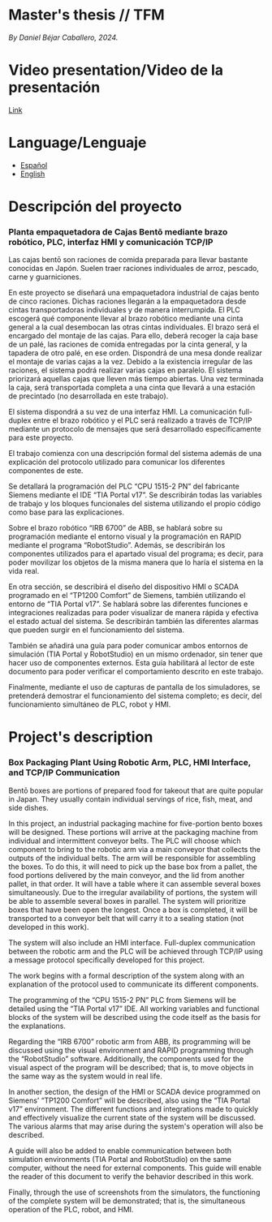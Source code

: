 Master's thesis // TFM
================
*By Daniel Béjar Caballero, 2024.*

# Video presentation/Video de la presentación
[Link](https://youtu.be/DL5C0s1oAG4)

# Language/Lenguaje
- [Español](#descripcion-del-proyecto)
- [English](#projects-description)

# Descripción del proyecto
### Planta empaquetadora de Cajas Bentō mediante brazo robótico, PLC, interfaz HMI y comunicación TCP/IP 

Las cajas bentō son raciones de comida preparada para llevar bastante conocidas en Japón. Suelen traer raciones individuales de arroz, pescado, carne y guarniciones. 

En este proyecto se diseñará una empaquetadora industrial de cajas bento de cinco raciones. Dichas raciones llegarán a la empaquetadora desde cintas transportadoras individuales y de manera interrumpida. El PLC escogerá qué componente llevar al brazo robótico mediante una cinta general a la cual desembocan las otras cintas individuales. El brazo será el encargado del montaje de las cajas. Para ello, deberá recoger la caja base de un palé, las raciones de comida entregadas por la cinta general, y la tapadera de otro palé, en ese orden. Dispondrá de una mesa donde realizar el montaje de varias cajas a la vez. Debido a la existencia irregular de las raciones, el sistema podrá realizar varias cajas en paralelo. El sistema priorizará aquellas cajas que lleven más tiempo abiertas. Una vez terminada la caja, será transportada completa a una cinta que llevará a una estación de precintado (no desarrollada en este trabajo). 

El sistema dispondrá a su vez de una interfaz HMI. La comunicación full-duplex entre el brazo robótico y el PLC será realizado a través de TCP/IP mediante un protocolo de mensajes que será desarrollado específicamente para este proyecto.

El trabajo comienza con una descripción formal del sistema además de una explicación del protocolo utilizado para comunicar los diferentes componentes de este. 

Se detallará la programación del PLC “CPU 1515-2 PN” del fabricante Siemens mediante el IDE “TIA Portal v17”. Se describirán todas las variables de trabajo y los bloques funcionales del sistema utilizando el propio código como base para las explicaciones.

Sobre el brazo robótico “IRB 6700” de ABB, se hablará sobre su programación mediante el entorno visual y la programación en RAPID mediante el programa “RobotStudio”. Además, se describirán los componentes utilizados para el apartado visual del programa; es decir, para poder movilizar los objetos de la misma manera que lo haría el sistema en la vida real.

En otra sección, se describirá el diseño del dispositivo HMI o SCADA programado en el “TP1200 Comfort” de Siemens, también utilizando el entorno de “TIA Portal v17”. Se hablará sobre las diferentes funciones e integraciones realizadas para poder visualizar de manera rápida y efectiva el estado actual del sistema. Se describirán también las diferentes alarmas que pueden surgir en el funcionamiento del sistema.

También se añadirá una guía para poder comunicar ambos entornos de simulación (TIA Portal y RobotStudio) en un mismo ordenador, sin tener que hacer uso de componentes externos. Esta guía habilitará al lector de este documento para poder verificar el comportamiento descrito en este trabajo.

Finalmente, mediante el uso de capturas de pantalla de los simuladores, se pretenderá demostrar el funcionamiento del sistema completo; es decir, del funcionamiento simultáneo de PLC, robot y HMI.

# Project's description
### Box Packaging Plant Using Robotic Arm, PLC, HMI Interface, and TCP/IP Communication

Bentō boxes are portions of prepared food for takeout that are quite popular in Japan. They usually contain individual servings of rice, fish, meat, and side dishes.

In this project, an industrial packaging machine for five-portion bento boxes will be designed. These portions will arrive at the packaging machine from individual and intermittent conveyor belts. The PLC will choose which component to bring to the robotic arm via a main conveyor that collects the outputs of the individual belts. The arm will be responsible for assembling the boxes. To do this, it will need to pick up the base box from a pallet, the food portions delivered by the main conveyor, and the lid from another pallet, in that order. It will have a table where it can assemble several boxes simultaneously. Due to the irregular availability of portions, the system will be able to assemble several boxes in parallel. The system will prioritize boxes that have been open the longest. Once a box is completed, it will be transported to a conveyor belt that will carry it to a sealing station (not developed in this work).

The system will also include an HMI interface. Full-duplex communication between the robotic arm and the PLC will be achieved through TCP/IP using a message protocol specifically developed for this project.

The work begins with a formal description of the system along with an explanation of the protocol used to communicate its different components.

The programming of the “CPU 1515-2 PN” PLC from Siemens will be detailed using the “TIA Portal v17” IDE. All working variables and functional blocks of the system will be described using the code itself as the basis for the explanations.

Regarding the “IRB 6700” robotic arm from ABB, its programming will be discussed using the visual environment and RAPID programming through the “RobotStudio” software. Additionally, the components used for the visual aspect of the program will be described; that is, to move objects in the same way as the system would in real life.

In another section, the design of the HMI or SCADA device programmed on Siemens’ “TP1200 Comfort” will be described, also using the “TIA Portal v17” environment. The different functions and integrations made to quickly and effectively visualize the current state of the system will be discussed. The various alarms that may arise during the system's operation will also be described.

A guide will also be added to enable communication between both simulation environments (TIA Portal and RobotStudio) on the same computer, without the need for external components. This guide will enable the reader of this document to verify the behavior described in this work.

Finally, through the use of screenshots from the simulators, the functioning of the complete system will be demonstrated; that is, the simultaneous operation of the PLC, robot, and HMI.
